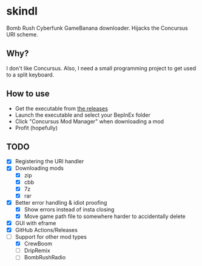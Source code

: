 # skindl

Bomb Rush Cyberfunk GameBanana downloader. Hijacks the Concursus URI scheme.

## Why?

I don't like Concursus. Also, I need a small programming project to get used to a split keyboard.

## How to use

- Get the executable from [the releases](https://github.com/NotNite/skindl/releases)
- Launch the executable and select your BepInEx folder
- Click "Concursus Mod Manager" when downloading a mod
- Profit (hopefully)

## TODO

- [x] Registering the URI handler
- [x] Downloading mods
  - [x] zip
  - [x] cbb
  - [x] 7z
  - [x] rar
- [x] Better error handling & idiot proofing
  - [x] Show errors instead of insta closing
  - [x] Move game path file to somewhere harder to accidentally delete
- [x] GUI with eframe
- [x] GitHub Actions/Releases
- [ ] Support for other mod types
  - [x] CrewBoom
  - [ ] DripRemix
  - [ ] BombRushRadio
